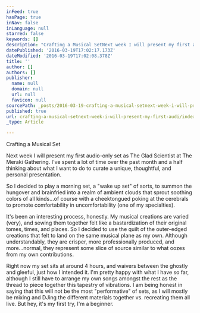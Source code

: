 ```yaml
---
inFeed: true
hasPage: true
inNav: false
inLanguage: null
starred: false
keywords: []
description: "Crafting a Musical SetNext week I will present my first audio-only set as The Glad Scientist at The Meraki Gathering. I've spent a lot of time over the past month and a half thinking about what I want to do to curate a unique, thoughtful, and personal presentation of both what I produce and what influences me musically.\_"
datePublished: '2016-03-19T17:02:17.173Z'
dateModified: '2016-03-19T17:02:08.378Z'
title: ''
author: []
authors: []
publisher:
  name: null
  domain: null
  url: null
  favicon: null
sourcePath: _posts/2016-03-19-crafting-a-musical-setnext-week-i-will-present-my-first-audi.md
published: true
url: crafting-a-musical-setnext-week-i-will-present-my-first-audi/index.html
_type: Article

---
```

Crafting a Musical Set  
  
Next week I will present my first audio-only set as The Glad Scientist at The Meraki Gathering. I've spent a lot of time over the past month and a half thinking about what I want to do to curate a unique, thoughtful, and personal presentation.

So I decided to play a morning set, a "wake up set" of sorts, to summon the hungover and brainfried into a realm of ambient clouds that sprout soothing colors of all kinds...of course with a cheektongued poking at the cerebrals to promote comfortability in uncomfortability (one of my specialties).

It's been an interesting process, honestly. My musical creations are varied (very), and sewing them together felt like a bastardization of their original tomes, times, and places. So I decided to use the quilt of the outer-edged creations that felt to land on the same musical plane as my own. Although understandably, they are crisper, more professionally produced, and more...normal, they represent some slice of source similar to what oozes from my own contributions. 

Right now my set sits at around 4 hours, and waivers between the ghostly and gleeful, just how I intended it. I'm pretty happy with what I have so far, although I still have to arrange my own songs amongst the rest as the thread to piece together this tapestry of vibrations. I am being honest in saying that this will not be the most "performative" of sets, as I will mostly be mixing and DJing the different materials together vs. recreating them all live. But hey, it's my first try, I'm a beginner.